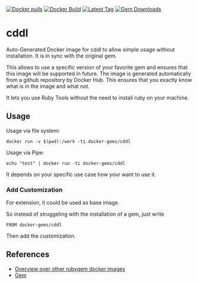 [![Docker pulls](https://img.shields.io/docker/pulls/rubygem/cddl.svg)](https://hub.docker.com/r/rubygem/cddl/)
[![Docker Build](https://img.shields.io/docker/automated/rubygem/cddl.svg)](https://hub.docker.com/r/rubygem/cddl/)
[![Latest Tag](https://img.shields.io/github/tag/docker-rubygem/cddl.svg)](https://hub.docker.com/r/rubygem/cddl/)
[![Gem Downloads](https://img.shields.io/gem/dt/cddl.svg)](https://rubygems.org/gems/cddl/)
# cddl

Auto-Generated Docker image for cddl to allow simple usage without installation.
It is in sync with the original gem.

This allows to use a specific version of your favorite gem and ensures that this image will be supported in future.
The image is generated automatically from a github repository by Docker Hub.
This ensures that you exactly know what is in the image and what not.

It lets you use Ruby Tools without the need to install ruby on your machine.

## Usage

Usage via file system:

`docker run -v $(pwd):/work -ti docker-gems/cddl`

Usage via Pipe:

`echo "test" | docker run -ti docker-gems/cddl`

It depends on your specific use case how your want to use it.

### Add Customization

For extension, it could be used as base image.

So instead of struggeling with the installation of a gem, just write

`FROM docker-gems/cddl`

Then add the customization.

## References

 - [Overview over other rubygem docker images](https://github.com/thinkbot/docker-rubygem)
 - [Gem](https://rubygems.org/gems/cddl/)
